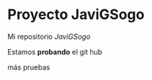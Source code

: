 Proyecto JaviGSogo
==================

Mi repositorio *JaviGSogo*

Estamos **probando** el git hub 

más pruebas
